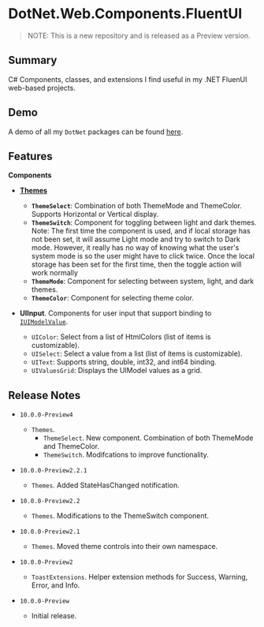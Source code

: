 # DotNet.Web.Components.FluentUI

> NOTE: This is a new repository and is released as a Preview version.

## Summary
C#  Components, classes, and extensions I find useful in my .NET FluenUI web-based projects.

## Demo
A demo of all my `DotNet` packages can be found [here](https://github.com/marqdouj/dotnet.demo).

## Features

**Components**
- [**Themes**](https://www.fluentui-blazor.net/DesignTheme)
  - **`ThemeSelect`**: Combination of both ThemeMode and ThemeColor.
    Supports Horizontal or Vertical display.
  - **`ThemeSwitch`**: Component for toggling between light and dark themes.
    Note: The first time the component is used, and if local storage has not been set,
    it will assume Light mode and try to switch to Dark mode.
    However, it really has no way of knowing what the user's system
    mode is so the user might have to click twice. 
    Once the local storage has been set for the first time, then the toggle action will work normally
  - **`ThemeMode`**: Component for selecting between system, light, and dark themes.
  - **`ThemeColor`**: Component for selecting theme color.
  
- **UIInput**. Components for user input that support binding to [`IUIModelValue`](https://github.com/marqdouj/HtmlComponents/tree/master/src/Marqdouj.HtmlComponents/Marqdouj.HtmlComponents/UI).
  - `UIColor`: Select from a list of HtmlColors (list of items is customizable).
  - `UISelect`: Select a value from a list (list of items is customizable).
  - `UIText`: Supports string, double, int32, and int64 binding.
  - `UIValuesGrid`: Displays the UIModel values as a grid.

## Release Notes
- `10.0.0-Preview4`
  - `Themes`.
    - `ThemeSelect`. New component. Combination of both ThemeMode and ThemeColor.
    - `ThemeSwitch`. Modifcations to improve functionality.

- `10.0.0-Preview2.2.1`
  - `Themes`. Added StateHasChanged notification.

- `10.0.0-Preview2.2`
  - `Themes`. Modifications to the ThemeSwitch component.

- `10.0.0-Preview2.1`
  - `Themes`. Moved theme controls into their own namespace.

- `10.0.0-Preview2`
  - `ToastExtensions`. Helper extension methods for
  Success, Warning, Error, and Info.

- `10.0.0-Preview`
  - Initial release.
